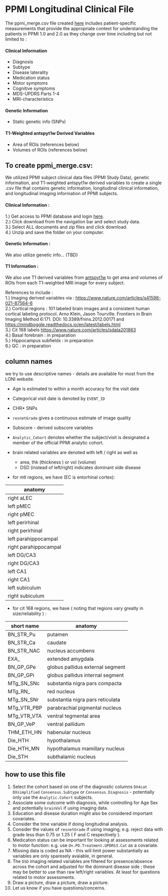# PPMI Longitudinal Clinical File 
The ppmi_merge.csv file created [here](file:///Users/areardon/Desktop/ppmi_merge/ppmi_revamp.html) includes patient-specific measurements that provide the appropriate context for understanding the patients in PPMI 1.0 and 2.0 as they change over time including but not limited to : 

#### Clinical Information
- Diagnosis
- Subtype
- Disease laterality
- Medication status
- Motor symptoms
- Cognitive symptoms
- MDS-UPDRS Parts 1-4 
- MRI-characteristics 

#### Genetic Information 
- Static genetic info (SNPs)

#### T1-Weighted antspyt1w Derived Variables
- Area of ROIs (references below)
- Volumes of ROIs (references below)



## To create ppmi_merge.csv:
We utilized PPMI subject clinical data files (PPMI Study Data), genetic information, and T1-weighted antspyt1w derived variables to create a single .csv file that contains genetic information, longitudinal clinical information, and longitudinal imaging information of PPMI subjects.

#### Clinical Information : 
1.) Get access to PPMI database and login [here](https://ida.loni.usc.edu/login.jsp?project=PPMI).  
2.) Click download from the navigation bar and select study data.  
3.) Select ALL documents and zip files and click download.  
4.) Unzip and save the folder on your computer.  


#### Genetic Information :
We also utilize genetic info... (TBD)


#### T1 Information : 
We also use T1 derived variables from [antspyt1w](https://www.nature.com/articles/s41598-021-87564-6) to get area and volumes of ROIs from each T1-weighted MRI image for every subject.  

References to include :   
1.) Imaging derived variables via : https://www.nature.com/articles/s41598-021-87564-6   
2.) Cortical regions : 101 labeled brain images and a consistent human cortical labeling protocol. Arno Klein, Jason Tourville. Frontiers in Brain Imaging Method   6:171. DOI: 10.3389/fnins.2012.00171  and https://mindboggle.readthedocs.io/en/latest/labels.html  
3.) Cit 168 labels https://www.nature.com/articles/sdata201863  
4.) Basal forebrain :  in preparation  
5.) Hippocampus subfields : in preparation  
6.) QC : in preparation


## column names

we try to use descriptive names - details are available for most from the LONI website.

* Age is estimated to within a month accuracy for the visit date

* Categorical visit date is denoted by `EVENT_ID`

* CHR* SNPs

* `resnetGrade` gives a continuous estimate of image quality

* Subscore - derived subscore variables

* `Analytic_Cohort` denotes whether the subject/visit is designated a member of the official PPMI analytic cohort.

* brain related variables are denoted with left / right as well as 
    * area, thk (thickness ) or vol (volume)
    * DSD (instead of left/right) indicates dominant side disease

* for mtl regions, we have (EC is entorhinal cortex):

| anatomy         |
|--------------|
| right aLEC |
| left pMEC  |
| right pMEC |
| left perirhinal |
| right perirhinal |
| left parahippocampal |
| right parahippocampal |
| left DG/CA3 |
| right DG/CA3 |
| left CA1 |
| right CA1 |
| left subiculum |
| right subiculum |


* for cit 168 regions, we have ( noting that regions vary greatly in size/reliability ) :

| short name | anatomy         |
|--------------|--------------|
| BN_STR_Pu |   putamen |
| BN_STR_Ca | caudate | 
| BN_STR_NAC | nucleus accumbens  |
|EXA_ |  extended amygdala |
|BN_GP_GPe | globus pallidus external segment |
|BN_GP_GPi | globus pallidus internal segment |
|MTg_SN_SNc | substantia nigra pars compacta |
|MTg_RN_ | red nucleus |
|MTg_SN_SNr | substantia nigra pars reticulata  |
|MTg_VTR_PBP | parabrachial pigmental nucleus |
|MTg_VTR_VTA |  ventral tegmental area |
|BN_GP_VeP | ventral pallidum |
|THM_ETH_HN | habenular nucleus |
|Die_HTH | hypothalamus |
|Die_HTH_MN |  hypothalamus mamillary nucleus |
|Die_STH | subthalamic nucleus |



## how to use this file

1.  Select the cohort based on one of the diagnostic columns `DX4cat` `DXsimplified` `Consensus.Subtype` or `Consensus.Diagnosis` - potentially only use the `Analytic.Cohort` subjects.
2.  Associate some outcome with diagnosis, while controlling for Age Sex and potentially `brainVol` if using imaging data.
3.  Education and disease duration might also be considered important covariates.
4.  Consider the time variable if doing longitudinal analysis.
5.  Consider the values of `resnetGrade` if using imaging; e.g. reject data with grade less than 0.75 or 1.25 ( F and C respectively ).
6.  Medication status can be important for looking at assessments related to motor function: e.g. use `On.PD.Treatment.UPDRS3.Cat` as a covariate.
7.  Missing data is coded as NA  - this will limit power substantially as variables are only sparesely avaiable, in general.
8.  The `DSD` imaging related variables are filtered for presence/absence across the cohort and adjusted for the dominant disease side ; these may be better to use than raw left/right variables.  At least for questions related to motor assessments.
9.  Draw a picture, draw a picture, draw a picture.
10.  Let us know if you have questions/concerns.
